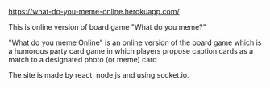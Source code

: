 https://what-do-you-meme-online.herokuapp.com/

This is online version of board game "What do you meme?"

"What do you meme Online" is an online version of the board game which is a humorous party card game in which players propose caption
cards as a match to a designated photo (or meme) card

The site is made by react, node.js and using socket.io.
